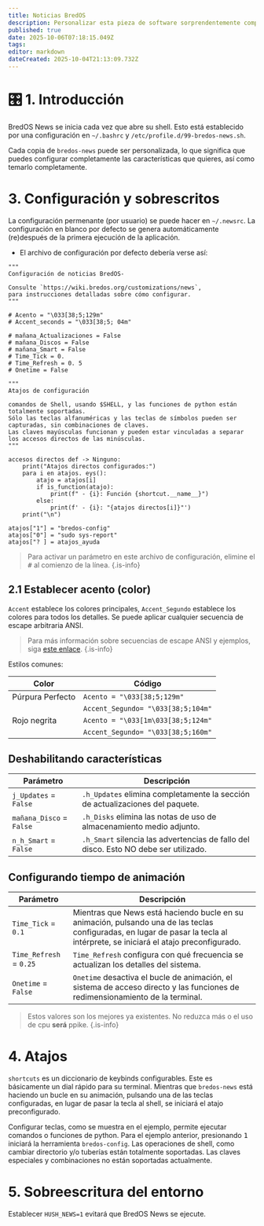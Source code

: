 ```yaml
---
title: Noticias BredOS
description: Personalizar esta pieza de software sorprendentemente complicada.
published: true
date: 2025-10-06T07:18:15.049Z
tags:
editor: markdown
dateCreated: 2025-10-04T21:13:09.732Z
---
```


# 🎛️ 1. Introducción

BredOS News se inicia cada vez que abre su shell. Esto está establecido por una configuración en `~/.bashrc` y `/etc/profile.d/99-bredos-news.sh`.

Cada copia de `bredos-news` puede ser personalizada, lo que significa que puedes configurar completamente las características que quieres, así como temarlo completamente.

# 3. Configuración y sobrescritos

La configuración permenante (por usuario) se puede hacer en `~/.newsrc`. La configuración en blanco por defecto se genera automáticamente (re)después de la primera ejecución de la aplicación.

- El archivo de configuración por defecto debería verse así:

```
"""
Configuración de noticias BredOS-

Consulte `https://wiki.bredos.org/customizations/news`,
para instrucciones detalladas sobre cómo configurar.
"""

# Acento = "\033[38;5;129m"
# Accent_seconds = "\033[38;5; 04m"

# mañana_Actualizaciones = False
# mañana_Discos = False
# mañana_Smart = False
# Time_Tick = 0.
# Time_Refresh = 0. 5
# Onetime = False

"""
Atajos de configuración

comandos de Shell, usando $SHELL, y las funciones de python están totalmente soportadas.
Sólo las teclas alfanuméricas y las teclas de símbolos pueden ser capturadas, sin combinaciones de claves.
Las claves mayúsculas funcionan y pueden estar vinculadas a separar los accesos directos de las minúsculas.
"""

accesos directos def -> Ninguno:
    print("Atajos directos configurados:")
    para i en atajos. eys():
        atajo = atajos[i]
        if is_function(atajo):
            print(f" - {i}: Función {shortcut.__name__}")
        else:
            print(f' - {i}: "{atajos directos[i]}"')
    print("\n")

atajos["1"] = "bredos-config"
atajos["0"] = "sudo sys-report"
atajos["? ] = atajos_ayuda
```

> Para activar un parámetro en este archivo de configuración, elimine el <kbd>#</kbd> al comienzo de la línea.
> {.is-info}

## 2.1 Establecer acento (color)

`Accent` establece los colores principales, `Accent_Segundo` establece los colores para todos los detalles. Se puede aplicar cualquier secuencia de escape arbitraria ANSI.

> Para más información sobre secuencias de escape ANSI y ejemplos, siga [este enlace](https://gist.github.com/fnky/458719343aabd01cfb17a3a4f7296797).
> {.is-info}

Estilos comunes:

| Color            | Código                               |
| ---------------- | ------------------------------------ |
| Púrpura Perfecto | `Acento = "\033[38;5;129m"`         |
|                  | `Accent_Segundo= "\033[38;5;104m"`  |
| Rojo negrita     | `Acento = "\033[1m\033[38;5;124m"` |
|                  | `Accent_Segundo= "\033[38;5;160m"`  |

## Deshabilitando características

| Parámetro                | Descripción                                                                                                          |
| ------------------------ | -------------------------------------------------------------------------------------------------------------------- |
| `j_Updates` = `False`    | `.h_Updates` elimina completamente la sección de actualizaciones del paquete.                        |
| `mañana_Disco` = `False` | `.h_Disks` elimina las notas de uso de almacenamiento medio adjunto.                                 |
| `n_h_Smart` = `False`    | `.h_Smart` silencia las advertencias de fallo del disco. Esto NO debe ser utilizado. |

## Configurando tiempo de animación

| Parámetro               | Descripción                                                                                                                                                                                    |
| ----------------------- | ---------------------------------------------------------------------------------------------------------------------------------------------------------------------------------------------- |
| `Time_Tick` = `0.1`     | Mientras que News está haciendo bucle en su animación, pulsando una de las teclas configuradas, en lugar de pasar la tecla al intérprete, se iniciará el atajo preconfigurado. |
| `Time_Refresh` = `0.25` | `Time_Refresh` configura con qué frecuencia se actualizan los detalles del sistema.                                                                                            |
| `Onetime` = `False`     | `Onetime` desactiva el bucle de animación, el sistema de acceso directo y las funciones de redimensionamiento de la terminal.                                                  |

> Estos valores son los mejores ya existentes. No reduzca más o el uso de cpu **será** ppike.
> {.is-info}

# 4. Atajos

`shortcuts` es un diccionario de keybinds configurables. Este es básicamente un dial rápido para su terminal. Mientras que `bredos-news` está haciendo un bucle en su animación, pulsando una de las teclas configuradas, en lugar de pasar la tecla al shell, se iniciará el atajo preconfigurado.

Configurar teclas, como se muestra en el ejemplo, permite ejecutar comandos o funciones de python. Para el ejemplo anterior, presionando <kbd>1</kbd> iniciará la herramienta `bredos-config`. Las operaciones de shell, como cambiar directorio y/o tuberías están totalmente soportadas. Las claves especiales y combinaciones no están soportadas actualmente.

# 5. Sobreescritura del entorno

Establecer `HUSH_NEWS=1` evitará que BredOS News se ejecute.
